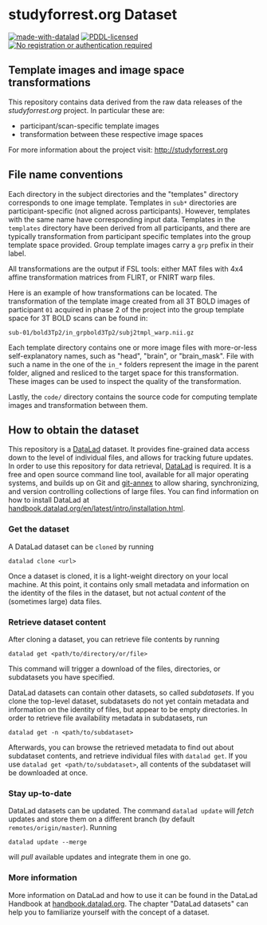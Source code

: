 # studyforrest.org Dataset

[![made-with-datalad](https://www.datalad.org/badges/made_with.svg)](https://datalad.org)
[![PDDL-licensed](https://img.shields.io/badge/license-PDDL-blue.svg)](http://opendatacommons.org/licenses/pddl/summary)
[![No registration or authentication required](https://img.shields.io/badge/data_access-unrestricted-green.svg)]()

## Template images and image space transformations

This repository contains data derived from the raw data releases of the
*studyforrest.org* project. In particular these are:

* participant/scan-specific template images
* transformation between these respective image spaces

For more information about the project visit: http://studyforrest.org

## File name conventions

Each directory in the subject directories and the "templates" directory
corresponds to one image template. Templates in `sub*` directories are
participant-specific (not aligned across participants). However, templates with
the same name have corresponding input data. Templates in the `templates`
directory have been derived from all participants, and there are typically
transformation from participant specific templates into the group template
space provided. Group template images carry a `grp` prefix in their label.

All transformations are the output if FSL tools: either MAT files with
4x4 affine transformation matrices from FLIRT, or FNIRT warp files.

Here is an example of how transformations can be located. The transformation
of the template image created from all 3T BOLD images of participant `01`
acquired in phase 2 of the project into the group template space for 3T BOLD
scans can be found in:

`sub-01/bold3Tp2/in_grpbold3Tp2/subj2tmpl_warp.nii.gz`

Each template directory contains one or more image files with more-or-less
self-explanatory names, such as "head", "brain", or "brain_mask". File with
such a name in the one of the `in_*` folders represent the image in the parent
folder, aligned and resliced to the target space for this transformation.
These images can be used to inspect the quality of the transformation.

Lastly, the `code/` directory contains the source code for computing template
images and transformation between them.


## How to obtain the dataset

This repository is a [DataLad](https://www.datalad.org/) dataset. It provides
fine-grained data access down to the level of individual files, and allows for
tracking future updates. In order to use this repository for data retrieval,
[DataLad](https://www.datalad.org/) is required. It is a free and
open source command line tool, available for all major operating
systems, and builds up on Git and [git-annex](https://git-annex.branchable.com/)
to allow sharing, synchronizing, and version controlling collections of
large files. You can find information on how to install DataLad at
[handbook.datalad.org/en/latest/intro/installation.html](http://handbook.datalad.org/en/latest/intro/installation.html).

### Get the dataset

A DataLad dataset can be `cloned` by running

```
datalad clone <url>
```

Once a dataset is cloned, it is a light-weight directory on your local machine.
At this point, it contains only small metadata and information on the
identity of the files in the dataset, but not actual *content* of the
(sometimes large) data files.

### Retrieve dataset content

After cloning a dataset, you can retrieve file contents by running

```
datalad get <path/to/directory/or/file>
```

This command will trigger a download of the files, directories, or
subdatasets you have specified.

DataLad datasets can contain other datasets, so called *subdatasets*.
If you clone the top-level dataset, subdatasets do not yet contain
metadata and information on the identity of files, but appear to be
empty directories. In order to retrieve file availability metadata in
subdatasets, run

```
datalad get -n <path/to/subdataset>
```

Afterwards, you can browse the retrieved metadata to find out about
subdataset contents, and retrieve individual files with `datalad get`.
If you use `datalad get <path/to/subdataset>`, all contents of the
subdataset will be downloaded at once.

### Stay up-to-date

DataLad datasets can be updated. The command `datalad update` will
*fetch* updates and store them on a different branch (by default
`remotes/origin/master`). Running

```
datalad update --merge
```

will *pull* available updates and integrate them in one go.

### More information

More information on DataLad and how to use it can be found in the DataLad Handbook at
[handbook.datalad.org](http://handbook.datalad.org/en/latest/index.html). The chapter
"DataLad datasets" can help you to familiarize yourself with the concept of a dataset.
